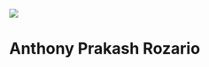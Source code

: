 ![](https://www.reddit.com/media?url=https%3A%2F%2Fi.redd.it%2Fddnm7kmznqd71.gif)
<h1>Anthony Prakash Rozario</h1>
